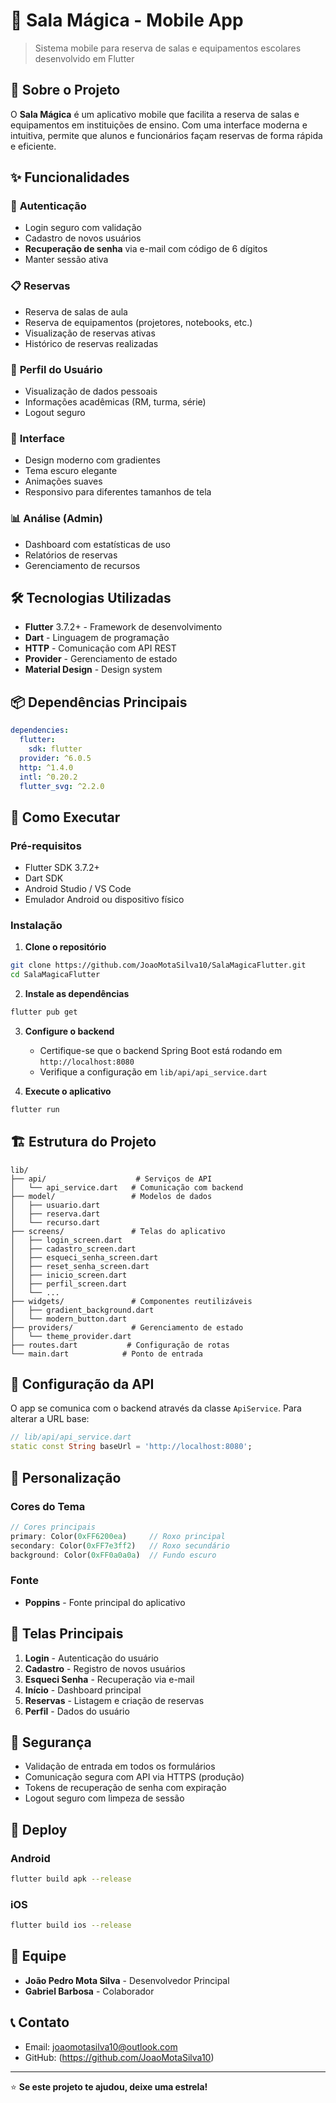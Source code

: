 # 📱 Sala Mágica - Mobile App

> Sistema mobile para reserva de salas e equipamentos escolares desenvolvido em Flutter

## 🚀 Sobre o Projeto

O **Sala Mágica** é um aplicativo mobile que facilita a reserva de salas e equipamentos em instituições de ensino. Com uma interface moderna e intuitiva, permite que alunos e funcionários façam reservas de forma rápida e eficiente.

## ✨ Funcionalidades

### 🔐 **Autenticação**
- Login seguro com validação
- Cadastro de novos usuários
- **Recuperação de senha** via e-mail com código de 6 dígitos
- Manter sessão ativa

### 📋 **Reservas**
- Reserva de salas de aula
- Reserva de equipamentos (projetores, notebooks, etc.)
- Visualização de reservas ativas
- Histórico de reservas realizadas

### 👤 **Perfil do Usuário**
- Visualização de dados pessoais
- Informações acadêmicas (RM, turma, série)
- Logout seguro

### 🎨 **Interface**
- Design moderno com gradientes
- Tema escuro elegante
- Animações suaves
- Responsivo para diferentes tamanhos de tela

### 📊 **Análise (Admin)**
- Dashboard com estatísticas de uso
- Relatórios de reservas
- Gerenciamento de recursos

## 🛠️ Tecnologias Utilizadas

- **Flutter** 3.7.2+ - Framework de desenvolvimento
- **Dart** - Linguagem de programação
- **HTTP** - Comunicação com API REST
- **Provider** - Gerenciamento de estado
- **Material Design** - Design system

## 📦 Dependências Principais

```yaml
dependencies:
  flutter:
    sdk: flutter
  provider: ^6.0.5
  http: ^1.4.0
  intl: ^0.20.2
  flutter_svg: ^2.2.0
```

## 🚀 Como Executar

### Pré-requisitos
- Flutter SDK 3.7.2+
- Dart SDK
- Android Studio / VS Code
- Emulador Android ou dispositivo físico

### Instalação

1. **Clone o repositório**
```bash
git clone https://github.com/JoaoMotaSilva10/SalaMagicaFlutter.git
cd SalaMagicaFlutter
```

2. **Instale as dependências**
```bash
flutter pub get
```

3. **Configure o backend**
   - Certifique-se que o backend Spring Boot está rodando em `http://localhost:8080`
   - Verifique a configuração em `lib/api/api_service.dart`

4. **Execute o aplicativo**
```bash
flutter run
```

## 🏗️ Estrutura do Projeto

```
lib/
├── api/                    # Serviços de API
│   └── api_service.dart   # Comunicação com backend
├── model/                 # Modelos de dados
│   ├── usuario.dart
│   ├── reserva.dart
│   └── recurso.dart
├── screens/               # Telas do aplicativo
│   ├── login_screen.dart
│   ├── cadastro_screen.dart
│   ├── esqueci_senha_screen.dart
│   ├── reset_senha_screen.dart
│   ├── inicio_screen.dart
│   ├── perfil_screen.dart
│   └── ...
├── widgets/               # Componentes reutilizáveis
│   ├── gradient_background.dart
│   └── modern_button.dart
├── providers/             # Gerenciamento de estado
│   └── theme_provider.dart
├── routes.dart           # Configuração de rotas
└── main.dart            # Ponto de entrada
```

## 🔧 Configuração da API

O app se comunica com o backend através da classe `ApiService`. Para alterar a URL base:

```dart
// lib/api/api_service.dart
static const String baseUrl = 'http://localhost:8080';
```

## 🎨 Personalização

### Cores do Tema
```dart
// Cores principais
primary: Color(0xFF6200ea)     // Roxo principal
secondary: Color(0xFF7e3ff2)   // Roxo secundário
background: Color(0xFF0a0a0a)  // Fundo escuro
```

### Fonte
- **Poppins** - Fonte principal do aplicativo

## 📱 Telas Principais

1. **Login** - Autenticação do usuário
2. **Cadastro** - Registro de novos usuários
3. **Esqueci Senha** - Recuperação via e-mail
4. **Início** - Dashboard principal
5. **Reservas** - Listagem e criação de reservas
6. **Perfil** - Dados do usuário

## 🔐 Segurança

- Validação de entrada em todos os formulários
- Comunicação segura com API via HTTPS (produção)
- Tokens de recuperação de senha com expiração
- Logout seguro com limpeza de sessão

## 🚀 Deploy

### Android
```bash
flutter build apk --release
```

### iOS
```bash
flutter build ios --release
```

## 👥 Equipe

- **João Pedro Mota Silva** - Desenvolvedor Principal
- **Gabriel Barbosa** - Colaborador

## 📞 Contato

- Email: joaomotasilva10@outlook.com
- GitHub: (https://github.com/JoaoMotaSilva10)

---

⭐ **Se este projeto te ajudou, deixe uma estrela!**